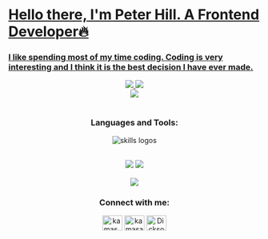 
<a href="#">
<h1 align="left">Hello there, I'm Peter Hill. A Frontend Developer🔥</h1>
<h3 align="left">I like spending most of my time coding. Coding is very interesting and I think it is the best decision I have ever made.</h3>

<div align="center">
 <img src="https://github-readme-stats.vercel.app/api?username=shinyhawk&show_icons=true&theme=tokyonight&hide_border=true"/>
 <img src="https://github-readme-stats.vercel.app/api/top-langs/?username=shinyhawk&layout=compact&langs_count=10&theme=tokyonight&hide_border=true&count-private=true"/>
 </div>
  
<div align="center">
<img src="https://github-profile-summary-cards.vercel.app/api/cards/profile-details?username=shinyhawk&theme=tokyonight"/>
 </div>
 

</a> 
<br>
<h3 align="center">Languages and Tools:</h3>
<p align="center">
  <img src="https://skillicons.dev/icons?i=git,github,redux,html,css,sass,js,ts,react,nextjs,vscode,c,laravel,php,django,go" alt="skills logos" />
  </p>
<br>

<div align="center">
<img src="http://github-readme-streak-stats.herokuapp.com?user=shinyhawk&theme=tokyonight&hide_border=true"/>
<img src="https://github-profile-summary-cards.vercel.app/api/cards/most-commit-language?username=shinyhawk&theme=tokyonight"/>
</div>
     
<br>

<div align="center">
<img src="https://github.com/shinyhawk/shinyhawk/blob/output/github-contribution-grid-snake-dark.svg"/>
 </div>



<h3 align="center">Connect with me:</h3>
<p align="center">
<a href="https://twitter.com/kamas_dev" target="blank"><img align="center" src="https://raw.githubusercontent.com/rahuldkjain/github-profile-readme-generator/master/src/images/icons/Social/twitter.svg" alt="kamas_dev" height="30" width="40" /></a>
<a href="https://linkedin.com/in/kamasahdickson" target="blank"><img align="center" src="https://raw.githubusercontent.com/rahuldkjain/github-profile-readme-generator/master/src/images/icons/Social/linked-in-alt.svg" alt="kamasahdickson" height="30" width="40" /></a>
<a href="https://discord.gg/Dickson#8757" target="blank"><img align="center" src="https://raw.githubusercontent.com/rahuldkjain/github-profile-readme-generator/master/src/images/icons/Social/discord.svg" alt="Dickson#8757" height="30" width="40" /></a>
</p>









